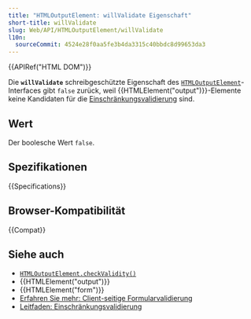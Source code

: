 ```yaml
---
title: "HTMLOutputElement: willValidate Eigenschaft"
short-title: willValidate
slug: Web/API/HTMLOutputElement/willValidate
l10n:
  sourceCommit: 4524e28f0aa5fe3b4da3315c40bbdc8d99653da3
---
```


{{APIRef("HTML DOM")}}

Die **`willValidate`** schreibgeschützte Eigenschaft des [`HTMLOutputElement`](/de/docs/Web/API/HTMLOutputElement)-Interfaces gibt `false` zurück, weil {{HTMLElement("output")}}-Elemente keine Kandidaten für die [Einschränkungsvalidierung](/de/docs/Web/HTML/Constraint_validation) sind.

## Wert

Der boolesche Wert `false`.

## Spezifikationen

{{Specifications}}

## Browser-Kompatibilität

{{Compat}}

## Siehe auch

- [`HTMLOutputElement.checkValidity()`](/de/docs/Web/API/HTMLOutputElement/checkValidity)
- {{HTMLElement("output")}}
- {{HTMLElement("form")}}
- [Erfahren Sie mehr: Client-seitige Formularvalidierung](/de/docs/Learn/Forms/Form_validation)
- [Leitfaden: Einschränkungsvalidierung](/de/docs/Web/HTML/Constraint_validation)
